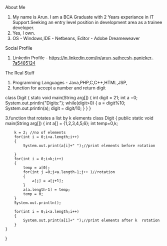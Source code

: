 About Me
1. My name is Arun. I am a BCA Graduate with 2 Years experiance in IT Support.Seeking an entry level position in development area as a trainee developer.
2. Yes, I own.
3. OS - Windows,IDE - Netbeans, Editor - Adobe Dreameweaver 

Social Profile
1. Linkedin Profile -  https://in.linkedin.com/in/arun-satheesh-panicker-7a5485124

The Real Stuff
1. Programming Languages - Java,PHP,C,C++,HTML,JSP,
2. function for accept a number and return digit

class Digit
{
  statc void main(String arg[])
  {
    int digit = 21;
    int a =0;
    System.out.println("Digits:");
    while(digit>0)
    {
      a = digit%10;
      System.out.println(a);
      digit = digit/10;
    }
  }
}

3.function that rotates a list by k elements
class Digit
{
    public static void main(String arg[])
    {
        int a[] = {1,2,3,4,5,6};
        int temp=0,k;

        k = 2; //no of elements
        for(int i = 0;i<a.length;i++)
        {
            System.out.print(a[i]+" ");//print elements before rotation

        }
        for(int i = 0;i<k;i++)
        {
            temp = a[0];
            for(int j =0;j<a.length-1;j++ )//rotation
            {
                a[j] = a[j+1];
            }
            a[a.length-1] = temp;
            temp = 0;
        }
        System.out.println();

        for(int i = 0;i<a.length;i++)
        {
            System.out.print(a[i]+" ");//print elements after k  rotation
        }
    }
}

